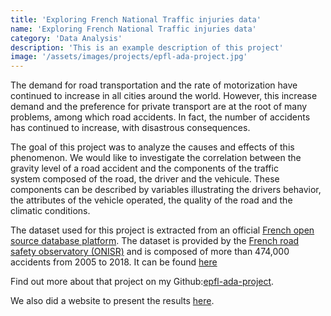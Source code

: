 ```yaml
---
title: 'Exploring French National Traffic injuries data'
name: 'Exploring French National Traffic injuries data'
category: 'Data Analysis'
description: 'This is an example description of this project'
image: '/assets/images/projects/epfl-ada-project.jpg'
---
```


The demand for road transportation and the rate of motorization have continued to increase in all cities around the world. However, this increase demand and the preference for private transport are at the root of many problems, among which road accidents. In fact, the number of accidents has continued to increase, with disastrous consequences.

The goal of this project was to analyze the causes and effects of this phenomenon. We would like to investigate the correlation between the gravity level of a road accident and the components of the traffic system composed of the road, the driver and the vehicule. These components can be described by variables illustrating the drivers behavior, the attributes of the vehicle operated, the quality of the road and the climatic conditions.

The dataset used for this project is extracted from an official [French open source database platform](https://www.data.gouv.fr/fr/). The dataset is provided by the [French road safety observatory (ONISR)](https://www.onisr.securite-routiere.interieur.gouv.fr/en) and is composed of more than 474,000 accidents from 2005 to 2018. It can be found [here](https://www.data.gouv.fr/en/datasets/base-de-donnees-accidents-corporels-de-la-circulation/)


Find out more about that project on my Github:[epfl-ada-project](https://github.com/sinitame/epfl-ada-project).

We also did a website to present the results [here](https://epfl-ada-project.github.io).

